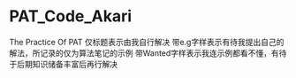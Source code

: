 # PAT_Code_Akari
The Practice Of PAT
仅标题表示由我自行解决
带e.g字样表示有待我提出自己的解法，所记录的仅为算法笔记的示例
带Wanted字样表示我连示例都看不懂，有待于后期知识储备丰富后再行解决
